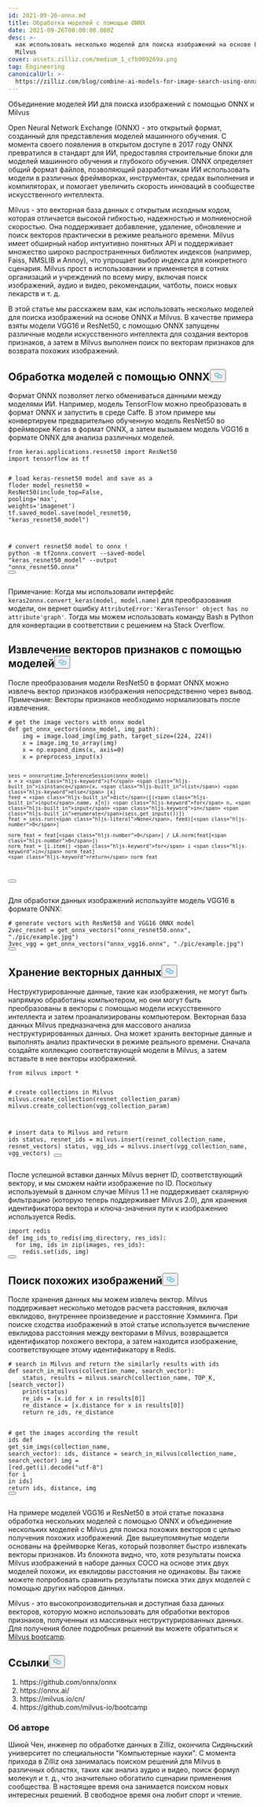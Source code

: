 ```yaml
---
id: 2021-09-26-onnx.md
title: Обработка моделей с помощью ONNX
date: 2021-09-26T00:00:00.000Z
desc: >-
  как использовать несколько моделей для поиска изображений на основе ONNX и
  Milvus
cover: assets.zilliz.com/medium_1_cfb009269a.png
tag: Engineering
canonicalUrl: >-
  https://zilliz.com/blog/combine-ai-models-for-image-search-using-onnx-and-milvus
---
```

<custom-h1>Объединение моделей ИИ для поиска изображений с помощью ONNX и Milvus</custom-h1><p>Open Neural Network Exchange (ONNX) - это открытый формат, созданный для представления моделей машинного обучения. С момента своего появления в открытом доступе в 2017 году ONNX превратился в стандарт для ИИ, предоставляя строительные блоки для моделей машинного обучения и глубокого обучения. ONNX определяет общий формат файлов, позволяющий разработчикам ИИ использовать модели в различных фреймворках, инструментах, средах выполнения и компиляторах, и помогает увеличить скорость инноваций в сообществе искусственного интеллекта.</p>
<p>Milvus - это векторная база данных с открытым исходным кодом, которая отличается высокой гибкостью, надежностью и молниеносной скоростью. Она поддерживает добавление, удаление, обновление и поиск векторов практически в режиме реального времени. Milvus имеет обширный набор интуитивно понятных API и поддерживает множество широко распространенных библиотек индексов (например, Faiss, NMSLIB и Annoy), что упрощает выбор индекса для конкретного сценария. Milvus прост в использовании и применяется в сотнях организаций и учреждений по всему миру, включая поиск изображений, аудио и видео, рекомендации, чатботы, поиск новых лекарств и т. д.</p>
<p>В этой статье мы расскажем вам, как использовать несколько моделей для поиска изображений на основе ONNX и Milvus. В качестве примера взяты модели VGG16 и ResNet50, с помощью ONNX запущены различные модели искусственного интеллекта для создания векторов признаков, а затем в Milvus выполнен поиск по векторам признаков для возврата похожих изображений.</p>
<h2 id="Process-Models-with-ONNX" class="common-anchor-header">Обработка моделей с помощью ONNX<button data-href="#Process-Models-with-ONNX" class="anchor-icon" translate="no">
      <svg translate="no"
        aria-hidden="true"
        focusable="false"
        height="20"
        version="1.1"
        viewBox="0 0 16 16"
        width="16"
      >
        <path
          fill="#0092E4"
          fill-rule="evenodd"
          d="M4 9h1v1H4c-1.5 0-3-1.69-3-3.5S2.55 3 4 3h4c1.45 0 3 1.69 3 3.5 0 1.41-.91 2.72-2 3.25V8.59c.58-.45 1-1.27 1-2.09C10 5.22 8.98 4 8 4H4c-.98 0-2 1.22-2 2.5S3 9 4 9zm9-3h-1v1h1c1 0 2 1.22 2 2.5S13.98 12 13 12H9c-.98 0-2-1.22-2-2.5 0-.83.42-1.64 1-2.09V6.25c-1.09.53-2 1.84-2 3.25C6 11.31 7.55 13 9 13h4c1.45 0 3-1.69 3-3.5S14.5 6 13 6z"
        ></path>
      </svg>
    </button></h2><p>Формат ONNX позволяет легко обмениваться данными между моделями ИИ. Например, модель TensorFlow можно преобразовать в формат ONNX и запустить в среде Caffe. В этом примере мы конвертируем предварительно обученную модель ResNet50 во фреймворке Keras в формат ONNX, а затем вызываем модель VGG16 в формате ONNX для анализа различных моделей.</p>
<pre><code translate="no" class="language-python"><span class="hljs-keyword">from</span> keras.applications.resnet50 <span class="hljs-keyword">import</span> ResNet50
<span class="hljs-keyword">import</span> tensorflow <span class="hljs-keyword">as</span> tf

<span class="hljs-comment"># load keras-resnet50 model and save as a floder</span>
model_resnet50 = ResNet50(include_top=<span class="hljs-literal">False</span>, pooling=<span class="hljs-string">&#x27;max&#x27;</span>, weights=<span class="hljs-string">&#x27;imagenet&#x27;</span>)
tf.saved_model.save(model_resnet50, <span class="hljs-string">&quot;keras_resnet50_model&quot;</span>)

<span class="hljs-comment"># convert resnet50 model to onnx</span>
! python -m tf2onnx.convert --saved-model <span class="hljs-string">&quot;keras_resnet50_model&quot;</span> --output <span class="hljs-string">&quot;onnx_resnet50.onnx&quot;</span>
<button class="copy-code-btn"></button></code></pre>
<p>Примечание: Когда мы использовали интерфейс <code translate="no">keras2onnx.convert_keras(model, model.name)</code> для преобразования модели, он вернет ошибку <code translate="no">AttributeError:'KerasTensor' object has no attribute'graph'</code>. Тогда мы можем использовать команду Bash в Python для конвертации в соответствии с решением на Stack Overflow.</p>
<h2 id="Extract-Feature-Vectors-using-Models" class="common-anchor-header">Извлечение векторов признаков с помощью моделей<button data-href="#Extract-Feature-Vectors-using-Models" class="anchor-icon" translate="no">
      <svg translate="no"
        aria-hidden="true"
        focusable="false"
        height="20"
        version="1.1"
        viewBox="0 0 16 16"
        width="16"
      >
        <path
          fill="#0092E4"
          fill-rule="evenodd"
          d="M4 9h1v1H4c-1.5 0-3-1.69-3-3.5S2.55 3 4 3h4c1.45 0 3 1.69 3 3.5 0 1.41-.91 2.72-2 3.25V8.59c.58-.45 1-1.27 1-2.09C10 5.22 8.98 4 8 4H4c-.98 0-2 1.22-2 2.5S3 9 4 9zm9-3h-1v1h1c1 0 2 1.22 2 2.5S13.98 12 13 12H9c-.98 0-2-1.22-2-2.5 0-.83.42-1.64 1-2.09V6.25c-1.09.53-2 1.84-2 3.25C6 11.31 7.55 13 9 13h4c1.45 0 3-1.69 3-3.5S14.5 6 13 6z"
        ></path>
      </svg>
    </button></h2><p>После преобразования модели ResNet50 в формат ONNX можно извлечь вектор признаков изображения непосредственно через вывод. Примечание: Векторы признаков необходимо нормализовать после извлечения.</p>
<pre><code translate="no" class="language-python"><span class="hljs-comment"># get the image vectors with onnx model</span>
<span class="hljs-keyword">def</span> <span class="hljs-title function_">get_onnx_vectors</span>(<span class="hljs-params">onnx_model, img_path</span>):
    img = image.load_img(img_path, target_size=(<span class="hljs-number">224</span>, <span class="hljs-number">224</span>))
    x = image.img_to_array(img)
    x = np.expand_dims(x, axis=<span class="hljs-number">0</span>)
    x = preprocess_input(x)
    
    sess = onnxruntime.InferenceSession(onnx_model)
    x = x <span class="hljs-keyword">if</span> <span class="hljs-built_in">isinstance</span>(x, <span class="hljs-built_in">list</span>) <span class="hljs-keyword">else</span> [x]
    feed = <span class="hljs-built_in">dict</span>([(<span class="hljs-built_in">input</span>.name, x[n]) <span class="hljs-keyword">for</span> n, <span class="hljs-built_in">input</span> <span class="hljs-keyword">in</span> <span class="hljs-built_in">enumerate</span>(sess.get_inputs())])
    feat = sess.run(<span class="hljs-literal">None</span>, feed)[<span class="hljs-number">0</span>]
    
    norm_feat = feat[<span class="hljs-number">0</span>] / LA.norm(feat[<span class="hljs-number">0</span>])
    norm_feat = [i.item() <span class="hljs-keyword">for</span> i <span class="hljs-keyword">in</span> norm_feat]
    <span class="hljs-keyword">return</span> norm_feat
<button class="copy-code-btn"></button></code></pre>
<p>Для обработки данных изображений используйте модель VGG16 в формате ONNX:</p>
<pre><code translate="no" class="language-python"><span class="hljs-comment"># generate vectors with ResNet50 and VGG16 ONNX model</span>
2vec_resnet = get_onnx_vectors(<span class="hljs-string">&quot;onnx_resnet50.onnx&quot;</span>, <span class="hljs-string">&quot;./pic/example.jpg&quot;</span>)
3vec_vgg = get_onnx_vectors(<span class="hljs-string">&quot;onnx_vgg16.onnx&quot;</span>, <span class="hljs-string">&quot;./pic/example.jpg&quot;</span>)
<button class="copy-code-btn"></button></code></pre>
<h2 id="Store-Vector-Data" class="common-anchor-header">Хранение векторных данных<button data-href="#Store-Vector-Data" class="anchor-icon" translate="no">
      <svg translate="no"
        aria-hidden="true"
        focusable="false"
        height="20"
        version="1.1"
        viewBox="0 0 16 16"
        width="16"
      >
        <path
          fill="#0092E4"
          fill-rule="evenodd"
          d="M4 9h1v1H4c-1.5 0-3-1.69-3-3.5S2.55 3 4 3h4c1.45 0 3 1.69 3 3.5 0 1.41-.91 2.72-2 3.25V8.59c.58-.45 1-1.27 1-2.09C10 5.22 8.98 4 8 4H4c-.98 0-2 1.22-2 2.5S3 9 4 9zm9-3h-1v1h1c1 0 2 1.22 2 2.5S13.98 12 13 12H9c-.98 0-2-1.22-2-2.5 0-.83.42-1.64 1-2.09V6.25c-1.09.53-2 1.84-2 3.25C6 11.31 7.55 13 9 13h4c1.45 0 3-1.69 3-3.5S14.5 6 13 6z"
        ></path>
      </svg>
    </button></h2><p>Неструктурированные данные, такие как изображения, не могут быть напрямую обработаны компьютером, но они могут быть преобразованы в векторы с помощью модели искусственного интеллекта и затем проанализированы компьютером. Векторная база данных Milvus предназначена для массового анализа неструктурированных данных. Она может хранить векторные данные и выполнять анализ практически в режиме реального времени. Сначала создайте коллекцию соответствующей модели в Milvus, а затем вставьте в нее векторы изображений.</p>
<pre><code translate="no" class="language-python"><span class="hljs-keyword">from</span> milvus <span class="hljs-keyword">import</span> *

<span class="hljs-comment"># create collections in Milvus</span>
milvus.create_collection(resnet_collection_param)
milvus.create_collection(vgg_collection_param)

<span class="hljs-comment"># insert data to Milvus and return ids</span>
status, resnet_ids = milvus.insert(resnet_collection_name, resnet_vectors)
status, vgg_ids = milvus.insert(vgg_collection_name, vgg_vectors)
<button class="copy-code-btn"></button></code></pre>
<p>После успешной вставки данных Milvus вернет ID, соответствующий вектору, и мы сможем найти изображение по ID. Поскольку используемый в данном случае Milvus 1.1 не поддерживает скалярную фильтрацию (которую теперь поддерживает Milvus 2.0), для хранения идентификатора вектора и ключа-значения пути к изображению используется Redis.</p>
<pre><code translate="no" class="language-python"><span class="hljs-keyword">import</span> redis
<span class="hljs-keyword">def</span> <span class="hljs-title function_">img_ids_to_redis</span>(<span class="hljs-params">img_directory, res_ids</span>):
  <span class="hljs-keyword">for</span> img, ids <span class="hljs-keyword">in</span> <span class="hljs-built_in">zip</span>(images, res_ids):
    redis.<span class="hljs-built_in">set</span>(ids, img)
<button class="copy-code-btn"></button></code></pre>
<h2 id="Search-for-Similar-Images" class="common-anchor-header">Поиск похожих изображений<button data-href="#Search-for-Similar-Images" class="anchor-icon" translate="no">
      <svg translate="no"
        aria-hidden="true"
        focusable="false"
        height="20"
        version="1.1"
        viewBox="0 0 16 16"
        width="16"
      >
        <path
          fill="#0092E4"
          fill-rule="evenodd"
          d="M4 9h1v1H4c-1.5 0-3-1.69-3-3.5S2.55 3 4 3h4c1.45 0 3 1.69 3 3.5 0 1.41-.91 2.72-2 3.25V8.59c.58-.45 1-1.27 1-2.09C10 5.22 8.98 4 8 4H4c-.98 0-2 1.22-2 2.5S3 9 4 9zm9-3h-1v1h1c1 0 2 1.22 2 2.5S13.98 12 13 12H9c-.98 0-2-1.22-2-2.5 0-.83.42-1.64 1-2.09V6.25c-1.09.53-2 1.84-2 3.25C6 11.31 7.55 13 9 13h4c1.45 0 3-1.69 3-3.5S14.5 6 13 6z"
        ></path>
      </svg>
    </button></h2><p>После хранения данных мы можем извлечь вектор. Milvus поддерживает несколько методов расчета расстояния, включая евклидово, внутреннее произведение и расстояние Хэмминга. При поиске сходства изображений в этой статье используется вычисление евклидова расстояния между векторами в Milvus, возвращается идентификатор похожего вектора, а затем находится изображение, соответствующее этому идентификатору в Redis.</p>
<pre><code translate="no" class="language-python"><span class="hljs-comment"># search in Milvus and return the similarly results with ids</span>
<span class="hljs-keyword">def</span> <span class="hljs-title function_">search_in_milvus</span>(<span class="hljs-params">collection_name, search_vector</span>):
    status, results = milvus.search(collection_name, TOP_K, [search_vector])
    <span class="hljs-built_in">print</span>(status)
    re_ids = [x.<span class="hljs-built_in">id</span> <span class="hljs-keyword">for</span> x <span class="hljs-keyword">in</span> results[<span class="hljs-number">0</span>]]
    re_distance = [x.distance <span class="hljs-keyword">for</span> x <span class="hljs-keyword">in</span> results[<span class="hljs-number">0</span>]]
    <span class="hljs-keyword">return</span> re_ids, re_distance
    
<span class="hljs-comment"># get the images according the result ids</span>
<span class="hljs-keyword">def</span> <span class="hljs-title function_">get_sim_imgs</span>(<span class="hljs-params">collection_name, search_vector</span>):
    ids, distance = search_in_milvus(collection_name, search_vector)
    img = [red.get(i).decode(<span class="hljs-string">&quot;utf-8&quot;</span>) <span class="hljs-keyword">for</span> i <span class="hljs-keyword">in</span> ids]
    <span class="hljs-keyword">return</span> ids, distance, img
<button class="copy-code-btn"></button></code></pre>
<p>На примере моделей VGG16 и ResNet50 в этой статье показана обработка нескольких моделей с помощью ONNX и объединение нескольких моделей с Milvus для поиска похожих векторов с целью получения похожих изображений. Две вышеупомянутые модели основаны на фреймворке Keras, который позволяет быстро извлекать векторы признаков. Из блокнота видно, что, хотя результаты поиска Milvus изображений в наборе данных COCO на основе этих двух моделей похожи, их евклидовы расстояния не одинаковы. Вы также можете попробовать сравнить результаты поиска этих двух моделей с помощью других наборов данных.</p>
<p>Milvus - это высокопроизводительная и доступная база данных векторов, которую можно использовать для обработки векторов признаков, полученных из массивных неструктурированных данных. Для получения более подробных решений вы можете обратиться к <a href="https://github.com/milvus-io/bootcamp">Milvus bootcamp</a>.</p>
<h2 id="References" class="common-anchor-header">Ссылки<button data-href="#References" class="anchor-icon" translate="no">
      <svg translate="no"
        aria-hidden="true"
        focusable="false"
        height="20"
        version="1.1"
        viewBox="0 0 16 16"
        width="16"
      >
        <path
          fill="#0092E4"
          fill-rule="evenodd"
          d="M4 9h1v1H4c-1.5 0-3-1.69-3-3.5S2.55 3 4 3h4c1.45 0 3 1.69 3 3.5 0 1.41-.91 2.72-2 3.25V8.59c.58-.45 1-1.27 1-2.09C10 5.22 8.98 4 8 4H4c-.98 0-2 1.22-2 2.5S3 9 4 9zm9-3h-1v1h1c1 0 2 1.22 2 2.5S13.98 12 13 12H9c-.98 0-2-1.22-2-2.5 0-.83.42-1.64 1-2.09V6.25c-1.09.53-2 1.84-2 3.25C6 11.31 7.55 13 9 13h4c1.45 0 3-1.69 3-3.5S14.5 6 13 6z"
        ></path>
      </svg>
    </button></h2><ol>
<li>https://github.com/onnx/onnx</li>
<li>https://onnx.ai/</li>
<li>https://milvus.io/cn/</li>
<li>https://github.com/milvus-io/bootcamp</li>
</ol>
<h3 id="About-author" class="common-anchor-header">Об авторе</h3><p>Шиюй Чен, инженер по обработке данных в Zilliz, окончила Сидяньский университет по специальности "Компьютерные науки". С момента прихода в Zilliz она занималась поиском решений для Milvus в различных областях, таких как анализ аудио и видео, поиск формул молекул и т. д., что значительно обогатило сценарии применения сообщества. В настоящее время она занимается поиском новых интересных решений. В свободное время она любит спорт и чтение.</p>
